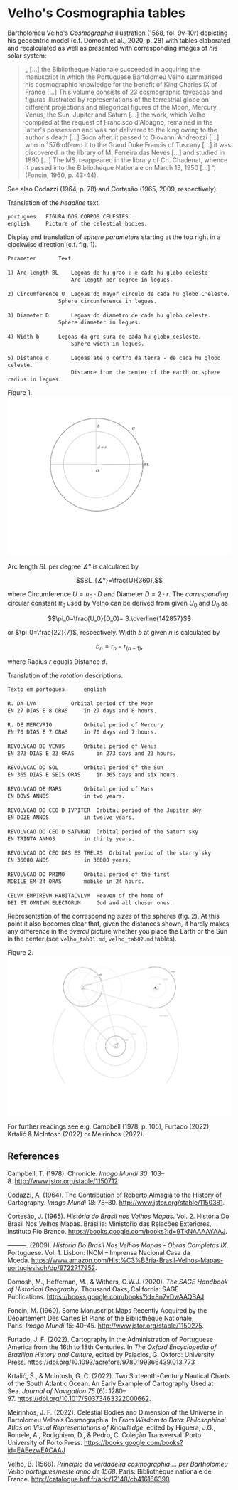 # Velho's Cosmographia tables
Bartholomeu Velho's *Cosmographia* illustration (1568, fol. 9v-10r) depicting his geocentric model (c.f. Domosh et al., 2020, p. 28) with tables elaborated and recalculated as well as presented with corresponding images of *his*  solar system:

>„ [...] the Bibliotheque Nationale succeeded in acquiring the manuscript in which the Portuguese Bartolomeu Velho summarised his cosmographic knowledge for the benefit of King Charles IX of France [...] This volume consists of 23 cosmographic tavoadas and figuras illustrated by representations of the terrestrial globe on different projections and allegorical figures of the Moon, Mercury, Venus, the Sun, Jupiter and Saturn  [...] the work, which Velho compiled at the request of Francisco d'Albagno, remained in the latter's possession and was not delivered to the king owing to the author's death [...] Soon after, it passed to Giovanni Andreozzi [...] who in 1576 offered it to the Grand Duke Francis of Tuscany [...]  it was discovered in the library of M. Ferreira das Neves [...] and studied in 1890 [...] The MS. reappeared in the library of Ch. Chadenat, whence it passed into the Bibliotheque Nationale on March 13, 1950 [...] “, (Foncin, 1960, p. 43-44).

See also Codazzi (1964, p. 78) and Cortesão (1965, 2009, respectively).

Translation of the *headline* text.		
~~~
portugues	FIGURA DOS CORPOS CELESTES			
english		Picture of the celestial bodies.
~~~

Display and translation of *sphere parameters* starting at the top right in a clockwise direction (c.f. fig. 1).		
~~~
Parameter		Text	

1) Arc length BL	Legoas de hu grao : e cada hu globo celeste
                	Arc length per degree in legues.	

2) Circumference U	Legoas do mayor circulo de cada hu globo C'eleste.				
          		Sphere circumference in legues.	

3) Diameter D		Legoas do diametro de cada hu globo celeste.	
         		Sphere diameter in legues.	

4) Width b		Legoas da gro sura de cada hu globo cesleste.	
                	Sphere width in legues.	
	
5) Distance d		Legoas ate o centro da terra ‐ de cada hu globo celeste.
                	Distance from the center of the earth or sphere radius in legues.  
~~~
Figure 1. 		
![figure.\label{velho01}](velho01.png)

Arc length *BL* per degree $∡°$ is calculated by

$$BL_{∡°}=\frac{U}{360},$$

where Circumference $U=\pi_0⋅D$ and Diameter $D=2⋅r$. The *corresponding* circular constant $\pi_0$ used by Velho can be derived from given $U_0$ and $D_0$ as

$$\pi_0=\frac{U_0}{D_0}= 3.\overline{142857}$$

or $\pi_0=\frac{22}{7}$, respectively. Width $b$ at given $n$ is calculated by

$$b_n=r_n-r_{(n-1)},$$

where Radius $r$ equals Distance $d$.

Translation of the *rotation* descriptions.		
~~~
Texto em portogues		english

R. DA LVA			Orbital period of the Moon
EN 27 DIAS E 8 ORAS		in 27 days and 8 hours.

R. DE MERCVRIO			Orbital period of Mercury
EN 70 DIAS E 7 ORAS		in 70 days and 7 hours.

REVOLVCAO DE VENUS		Orbital period of Venus
EN 273 DIAS E 23 ORAS		in 273 days and 23 hours.

REVOLVCAC DO SOL		Orbital period of the Sun
EN 365 DIAS E SEIS ORAS		in 365 days and six hours.

REVOLVCAO DE MARS		Orbital period of Mars
EN DOVS ANNOS			in two years.

REVOLVCAO DO CEO D IVPITER	Orbital period of the Jupiter sky
EN DOZE ANNOS			in twelve years.

REVOLVCAO DO CEO D SATVRNO	Orbital period of the Saturn sky
EN TRINTA ANNOS			in thirty years.

REVOLVCAO DO CEO DAS ES TRELAS	Orbital period of the starry sky
EN 36000 ANOS			in 36000 years.

REVOLVCAO DO PRIMO		Orbital period of the first
MOBILE EM 24 ORAS		mobile in 24 hours.

CELVM EMPIREVM HABITACVLVM	Heaven of the home of
DEI ET OMNIVM ELECTORUM		God and all chosen ones.
~~~
Representation of the corresponding *sizes* of the spheres (fig. 2). At this point it also becomes clear that, given the distances shown, it hardly makes any difference in the *overall* picture whether you place the Earth or the Sun in the center (see `velho_tab01.md`, `velho_tab02.md` tables).  

Figure 2.
![figure.\label{velho02}](velho02.png)

For further readings see e.g. Campbell (1978, p. 105), Furtado (2022), Krtalić & McIntosh (2022) or Meirinhos (2022).

## References

Campbell, T. (1978). Chronicle. *Imago Mundi 30*: 103–8. http://www.jstor.org/stable/1150712.

Codazzi, A. (1964). The Contribution of Roberto Almagià to the History of Cartography. *Imago Mundi 18*: 78–80. http://www.jstor.org/stable/1150381.

Cortesão, J. (1965). *História do Brasil nos Velhos Mapas*. Vol. 2. História Do Brasil Nos Velhos Mapas. Brasilia: Ministor̄io das Relações Exteriores, Instituto Rio Branco. https://books.google.com/books?id=9TkNAAAAYAAJ.

———. (2009). *História Do Brasil Nos Velhos Mapas - Obras Completas IX*. Portuguese. Vol. 1. Lisbon: INCM – Imprensa Nacional Casa da Moeda. https://www.amazon.com/Hist%C3%B3ria-Brasil-Velhos-Mapas-portugiesisch/dp/9722717952.

Domosh, M., Heffernan, M., & Withers, C.W.J. (2020). *The SAGE Handbook of Historical Geography*. Thousand Oaks, California: SAGE Publications. https://books.google.com/books?id=8n7vDwAAQBAJ

Foncin, M. (1960). Some Manuscript Maps Recently Acquired by the Département Des Cartes Et Plans of the Bibliothèque Nationale, Paris. *Imago Mundi 15*: 40–45. http://www.jstor.org/stable/1150275.

Furtado, J. F. (2022). Cartography in the Administration of Portuguese America from the 16th to 18th Centuries. In *The Oxford Encyclopedia of Brazilian History and Culture*, edited by Palacios, G. Oxford: University Press. https://doi.org/10.1093/acrefore/9780199366439.013.773

Krtalić, Š., & McIntosh, G. C. (2022). Two Sixteenth-Century Nautical Charts of the South Atlantic Ocean: An Early Example of Cartography Used at Sea. *Journal of Navigation 75* (6): 1280–97. https://doi.org/10.1017/S0373463322000662.

Meirinhos, J. F. (2022). Celestial Bodies and Dimension of the Universe in Bartolomeu Velho’s Cosmographia. In *From Wisdom to Data: Philosophical Atlas on Visual Representations of Knowledge*, edited by Higuera, J.G., Romele, A., Rodighiero, D., & Pedro, C. Coleção Transversal. Porto: University of Porto Press. https://books.google.com/books?id=EAEezwEACAAJ

Velho, B. (1568). *Principio da verdadeira cosmographia ... per Bartholomeu Velho portugues/neste anno de 1568*. Paris: Bibliothèque nationale de France. http://catalogue.bnf.fr/ark:/12148/cb416166390
